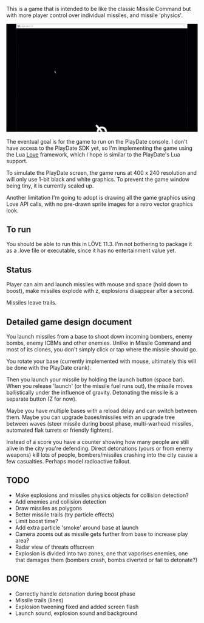 This is a game that is intended to be like the classic Missile Command but with more player control over individual missiles,
and missile 'physics'.

![Early Groundshine prototype](groundshine.gif)

The eventual goal is for the game to run on the PlayDate console. I don't have access to the PlayDate SDK yet, so
I'm implementing the game using the Lua [Love](https://love2d.org) framework, which I hope is similar to the PlayDate's
Lua support.

To simulate the PlayDate screen, the game runs at 400 x 240 resolution and will only use 1-bit black and white graphics.
To prevent the game window being tiny, it is currently scaled up.

Another limitation I'm going to adopt is drawing all the game graphics using Love API calls, with no pre-drawn sprite images
for a retro vector graphics look.

## To run 

You should be able to run this in LÖVE 11.3. I'm not bothering to package it as a .love file or executable, since it has no entertainment value yet.

## Status

Player can aim and launch missiles with mouse and space (hold down to boost), make missiles explode with z, explosions disappear after a second.

Missiles leave trails.

## Detailed game design document 

You launch missiles from a base to shoot down incoming bombers, enemy bombs, enemy ICBMs and other enemies. Unlike in Missile Command and most of its
clones, you don't simply click or tap where the missile should go. 

You rotate your base (currently implemented with mouse, ultimately this will be done with the PlayDate crank).

Then you launch your missile by holding the launch button (space bar). When you release 'launch' (or the missile fuel runs out),
the missile moves ballistically under the influence of gravity. Detonating the missile is a separate button (Z for now).

Maybe you have multiple bases with a reload delay and can switch between them. Maybe you can upgrade bases/missiles with
an upgrade tree between waves (steer missile during boost phase, multi-warhead missiles, automated flak turrets or friendly fighters).

Instead of a score you have a counter showing how many people are still alive in the city you're defending. Direct detonations (yours
or from enemy weapons) kill lots of people, bombers/missiles crashing into the city cause a few casualties. Perhaps model radioactive
fallout.

## TODO


* Make explosions and missiles physics objects for collision detection?
* Add enemies and collision detection
* Draw missiles as polygons
* Better missile trails (try particle effects)
* Limit boost time?
* Add extra particle 'smoke' around base at launch
* Camera zooms out as missile gets further from base to increase play area?
* Radar view of threats offscreen
* Explosion is divided into two zones, one that vaporises enemies, one that damages them (bombers crash, bombs diverted or fail to detonate?)

## DONE

* Correctly handle detonation during boost phase
* Missile trails (lines)
* Explosion tweening fixed and added screen flash
* Launch sound, explosion sound and background